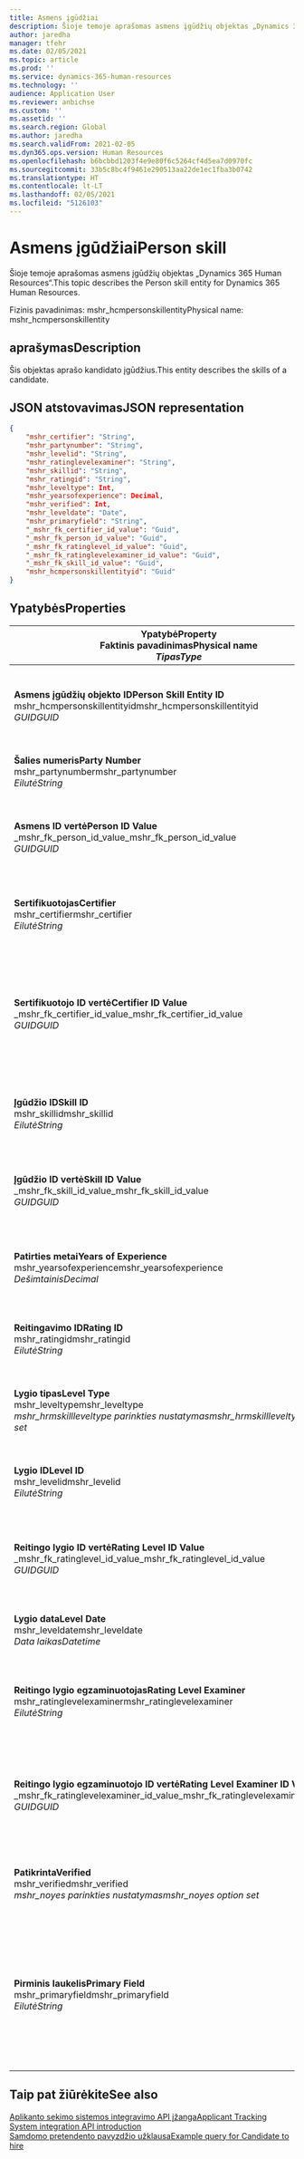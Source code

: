 ```yaml
---
title: Asmens įgūdžiai
description: Šioje temoje aprašomas asmens įgūdžių objektas „Dynamics 365 Human Resources“.
author: jaredha
manager: tfehr
ms.date: 02/05/2021
ms.topic: article
ms.prod: ''
ms.service: dynamics-365-human-resources
ms.technology: ''
audience: Application User
ms.reviewer: anbichse
ms.custom: ''
ms.assetid: ''
ms.search.region: Global
ms.author: jaredha
ms.search.validFrom: 2021-02-05
ms.dyn365.ops.version: Human Resources
ms.openlocfilehash: b6bcbbd1203f4e9e80f6c5264cf4d5ea7d0970fc
ms.sourcegitcommit: 33b5c8bc4f9461e290513aa22de1ec1fba3b0742
ms.translationtype: HT
ms.contentlocale: lt-LT
ms.lasthandoff: 02/05/2021
ms.locfileid: "5126103"
---
```

# <a name="person-skill"></a><span data-ttu-id="7589f-103">Asmens įgūdžiai</span><span class="sxs-lookup"><span data-stu-id="7589f-103">Person skill</span></span>

<span data-ttu-id="7589f-104">Šioje temoje aprašomas asmens įgūdžių objektas „Dynamics 365 Human Resources“.</span><span class="sxs-lookup"><span data-stu-id="7589f-104">This topic describes the Person skill entity for Dynamics 365 Human Resources.</span></span>

<span data-ttu-id="7589f-105">Fizinis pavadinimas: mshr_hcmpersonskillentity</span><span class="sxs-lookup"><span data-stu-id="7589f-105">Physical name: mshr_hcmpersonskillentity</span></span>

## <a name="description"></a><span data-ttu-id="7589f-106">aprašymas</span><span class="sxs-lookup"><span data-stu-id="7589f-106">Description</span></span>

<span data-ttu-id="7589f-107">Šis objektas aprašo kandidato įgūdžius.</span><span class="sxs-lookup"><span data-stu-id="7589f-107">This entity describes the skills of a candidate.</span></span>

## <a name="json-representation"></a><span data-ttu-id="7589f-108">JSON atstovavimas</span><span class="sxs-lookup"><span data-stu-id="7589f-108">JSON representation</span></span>

```json
{
    "mshr_certifier": "String",
    "mshr_partynumber": "String",
    "mshr_levelid": "String",
    "mshr_ratinglevelexaminer": "String",
    "mshr_skillid": "String",
    "mshr_ratingid": "String",
    "mshr_leveltype": Int,
    "mshr_yearsofexperience": Decimal,
    "mshr_verified": Int,
    "mshr_leveldate": "Date",
    "mshr_primaryfield": "String",
    "_mshr_fk_certifier_id_value": "Guid",
    "_mshr_fk_person_id_value": "Guid",
    "_mshr_fk_ratinglevel_id_value": "Guid",
    "_mshr_fk_ratinglevelexaminer_id_value": "Guid",
    "_mshr_fk_skill_id_value": "Guid",
    "mshr_hcmpersonskillentityid": "Guid"
}
```

## <a name="properties"></a><span data-ttu-id="7589f-109">Ypatybės</span><span class="sxs-lookup"><span data-stu-id="7589f-109">Properties</span></span>

| <span data-ttu-id="7589f-110">Ypatybė</span><span class="sxs-lookup"><span data-stu-id="7589f-110">Property</span></span><br><span data-ttu-id="7589f-111">**Faktinis pavadinimas**</span><span class="sxs-lookup"><span data-stu-id="7589f-111">**Physical name**</span></span><br><span data-ttu-id="7589f-112">**_Tipas_**</span><span class="sxs-lookup"><span data-stu-id="7589f-112">**_Type_**</span></span> | <span data-ttu-id="7589f-113">Naudoti</span><span class="sxs-lookup"><span data-stu-id="7589f-113">Use</span></span> | <span data-ttu-id="7589f-114">aprašymas</span><span class="sxs-lookup"><span data-stu-id="7589f-114">Description</span></span> |
| --- | --- | --- |
| <span data-ttu-id="7589f-115">**Asmens įgūdžių objekto ID**</span><span class="sxs-lookup"><span data-stu-id="7589f-115">**Person Skill Entity ID**</span></span><br><span data-ttu-id="7589f-116">mshr_hcmpersonskillentityid</span><span class="sxs-lookup"><span data-stu-id="7589f-116">mshr_hcmpersonskillentityid</span></span><br><span data-ttu-id="7589f-117">*GUID*</span><span class="sxs-lookup"><span data-stu-id="7589f-117">*GUID*</span></span> | <span data-ttu-id="7589f-118">Tik skaitomas</span><span class="sxs-lookup"><span data-stu-id="7589f-118">Read-only</span></span><br><span data-ttu-id="7589f-119">Būtina</span><span class="sxs-lookup"><span data-stu-id="7589f-119">Required</span></span> | <span data-ttu-id="7589f-120">Sistemos sukurtas unikalus identifikatorius objekto įrašui.</span><span class="sxs-lookup"><span data-stu-id="7589f-120">System-generated unique identifier for the entity record.</span></span> |
| <span data-ttu-id="7589f-121">**Šalies numeris**</span><span class="sxs-lookup"><span data-stu-id="7589f-121">**Party Number**</span></span><br><span data-ttu-id="7589f-122">mshr_partynumber</span><span class="sxs-lookup"><span data-stu-id="7589f-122">mshr_partynumber</span></span><br><span data-ttu-id="7589f-123">*Eilutė*</span><span class="sxs-lookup"><span data-stu-id="7589f-123">*String*</span></span> | <span data-ttu-id="7589f-124">Skaitymas/rašymas</span><span class="sxs-lookup"><span data-stu-id="7589f-124">Read/write</span></span><br><span data-ttu-id="7589f-125">Būtina</span><span class="sxs-lookup"><span data-stu-id="7589f-125">Required</span></span> |   <span data-ttu-id="7589f-126">Susijusios šalies (asmens) įrašo ID.</span><span class="sxs-lookup"><span data-stu-id="7589f-126">The ID of the associated party (person) record.</span></span> |
| <span data-ttu-id="7589f-127">**Asmens ID vertė**</span><span class="sxs-lookup"><span data-stu-id="7589f-127">**Person ID Value**</span></span><br><span data-ttu-id="7589f-128">_mshr_fk_person_id_value</span><span class="sxs-lookup"><span data-stu-id="7589f-128">_mshr_fk_person_id_value</span></span><br><span data-ttu-id="7589f-129">*GUID*</span><span class="sxs-lookup"><span data-stu-id="7589f-129">*GUID*</span></span> | <span data-ttu-id="7589f-130">Tik skaitomas</span><span class="sxs-lookup"><span data-stu-id="7589f-130">Read-only</span></span><br><span data-ttu-id="7589f-131">Būtina</span><span class="sxs-lookup"><span data-stu-id="7589f-131">Required</span></span><br><span data-ttu-id="7589f-132">Užsienio raktas: mshr_dirpersonentityid of mshr_dirpersonentity</span><span class="sxs-lookup"><span data-stu-id="7589f-132">Foreign key: mshr_dirpersonentityid of mshr_dirpersonentity</span></span> | <span data-ttu-id="7589f-133">Sistemos sukurtas šalies (asmens) identifikatoriaus objekto įrašas.</span><span class="sxs-lookup"><span data-stu-id="7589f-133">The system-generated identifier of the party (person) entity record.</span></span> |
| <span data-ttu-id="7589f-134">**Sertifikuotojas**</span><span class="sxs-lookup"><span data-stu-id="7589f-134">**Certifier**</span></span><br><span data-ttu-id="7589f-135">mshr_certifier</span><span class="sxs-lookup"><span data-stu-id="7589f-135">mshr_certifier</span></span><br><span data-ttu-id="7589f-136">*Eilutė*</span><span class="sxs-lookup"><span data-stu-id="7589f-136">*String*</span></span> | <span data-ttu-id="7589f-137">Skaitymas/rašymas</span><span class="sxs-lookup"><span data-stu-id="7589f-137">Read/write</span></span><br><span data-ttu-id="7589f-138">Pasirinktinai</span><span class="sxs-lookup"><span data-stu-id="7589f-138">Optional</span></span> | <span data-ttu-id="7589f-139">Asmens numeris darbuotojo, kuris sertifikavo šį įgūdį.</span><span class="sxs-lookup"><span data-stu-id="7589f-139">The personnel number of the worker who certified this skill.</span></span> |
| <span data-ttu-id="7589f-140">**Sertifikuotojo ID vertė**</span><span class="sxs-lookup"><span data-stu-id="7589f-140">**Certifier ID Value**</span></span><br><span data-ttu-id="7589f-141">_mshr_fk_certifier_id_value</span><span class="sxs-lookup"><span data-stu-id="7589f-141">_mshr_fk_certifier_id_value</span></span><br><span data-ttu-id="7589f-142">*GUID*</span><span class="sxs-lookup"><span data-stu-id="7589f-142">*GUID*</span></span> | <span data-ttu-id="7589f-143">Tik skaitomas</span><span class="sxs-lookup"><span data-stu-id="7589f-143">Read-only</span></span><br><span data-ttu-id="7589f-144">Pasirinktinai</span><span class="sxs-lookup"><span data-stu-id="7589f-144">Optional</span></span><br><span data-ttu-id="7589f-145">Užsienio raktas: mshr_hcmworkerentityid mshr_hcmworkerentity</span><span class="sxs-lookup"><span data-stu-id="7589f-145">Foreign key: mshr_hcmworkerentityid of mshr_hcmworkerentity</span></span> | <span data-ttu-id="7589f-146">Sistemos sukurtas unikalus identifikatorius darbuotojo įrašo darbuotojui, kuris sertifikato įgūdį.</span><span class="sxs-lookup"><span data-stu-id="7589f-146">System-generated unique identifier of the worker record for the worker who certified the skill.</span></span> |
| <span data-ttu-id="7589f-147">**Įgūdžio ID**</span><span class="sxs-lookup"><span data-stu-id="7589f-147">**Skill ID**</span></span><br><span data-ttu-id="7589f-148">mshr_skillid</span><span class="sxs-lookup"><span data-stu-id="7589f-148">mshr_skillid</span></span><br><span data-ttu-id="7589f-149">*Eilutė*</span><span class="sxs-lookup"><span data-stu-id="7589f-149">*String*</span></span> | <span data-ttu-id="7589f-150">Skaitymas/rašymas</span><span class="sxs-lookup"><span data-stu-id="7589f-150">Read/write</span></span><br><span data-ttu-id="7589f-151">Būtina</span><span class="sxs-lookup"><span data-stu-id="7589f-151">Required</span></span> | <span data-ttu-id="7589f-152">Įgūdžio nustatyto „Human Resources“ identifikatorius.</span><span class="sxs-lookup"><span data-stu-id="7589f-152">The identifier of the skill defined in Human Resources.</span></span> |
| <span data-ttu-id="7589f-153">**Įgūdžio ID vertė**</span><span class="sxs-lookup"><span data-stu-id="7589f-153">**Skill ID Value**</span></span><br><span data-ttu-id="7589f-154">_mshr_fk_skill_id_value</span><span class="sxs-lookup"><span data-stu-id="7589f-154">_mshr_fk_skill_id_value</span></span><br><span data-ttu-id="7589f-155">*GUID*</span><span class="sxs-lookup"><span data-stu-id="7589f-155">*GUID*</span></span> | <span data-ttu-id="7589f-156">Tik skaitomas</span><span class="sxs-lookup"><span data-stu-id="7589f-156">Read-only</span></span><br><span data-ttu-id="7589f-157">Būtina</span><span class="sxs-lookup"><span data-stu-id="7589f-157">Required</span></span><br><span data-ttu-id="7589f-158">Užsienio raktas: mshr_hcmskillentityid mshr_hcmskillentity</span><span class="sxs-lookup"><span data-stu-id="7589f-158">Foreign key: mshr_hcmskillentityid of mshr_hcmskillentity</span></span> | <span data-ttu-id="7589f-159">Sistemos sukurtas šalies pasirinkto įgūdžio identifikatorius.</span><span class="sxs-lookup"><span data-stu-id="7589f-159">The system-generated identifier of the selected skill.</span></span> |
| <span data-ttu-id="7589f-160">**Patirties metai**</span><span class="sxs-lookup"><span data-stu-id="7589f-160">**Years of Experience**</span></span><br><span data-ttu-id="7589f-161">mshr_yearsofexperience</span><span class="sxs-lookup"><span data-stu-id="7589f-161">mshr_yearsofexperience</span></span><br><span data-ttu-id="7589f-162">*Dešimtainis*</span><span class="sxs-lookup"><span data-stu-id="7589f-162">*Decimal*</span></span> | <span data-ttu-id="7589f-163">Skaitymas/rašymas</span><span class="sxs-lookup"><span data-stu-id="7589f-163">Read/write</span></span><br><span data-ttu-id="7589f-164">Pasirinktinai</span><span class="sxs-lookup"><span data-stu-id="7589f-164">Optional</span></span> | <span data-ttu-id="7589f-165">Patirties metai, kuriuos kandidatas turi šį įgūdį.</span><span class="sxs-lookup"><span data-stu-id="7589f-165">The years of experience the candidate has in this skill.</span></span> |
| <span data-ttu-id="7589f-166">**Reitingavimo ID**</span><span class="sxs-lookup"><span data-stu-id="7589f-166">**Rating ID**</span></span><br><span data-ttu-id="7589f-167">mshr_ratingid</span><span class="sxs-lookup"><span data-stu-id="7589f-167">mshr_ratingid</span></span><br><span data-ttu-id="7589f-168">*Eilutė*</span><span class="sxs-lookup"><span data-stu-id="7589f-168">*String*</span></span> | <span data-ttu-id="7589f-169">Skaitymas/rašymas</span><span class="sxs-lookup"><span data-stu-id="7589f-169">Read/write</span></span><br><span data-ttu-id="7589f-170">Būtina</span><span class="sxs-lookup"><span data-stu-id="7589f-170">Required</span></span> | <span data-ttu-id="7589f-171">Reitingavimo skalės tipas.</span><span class="sxs-lookup"><span data-stu-id="7589f-171">The rating scale type.</span></span> <span data-ttu-id="7589f-172">Šiame objektui vertė yra **Įgūdžiai**.</span><span class="sxs-lookup"><span data-stu-id="7589f-172">For this entity, the value is **Skills**.</span></span> |
| <span data-ttu-id="7589f-173">**Lygio tipas**</span><span class="sxs-lookup"><span data-stu-id="7589f-173">**Level Type**</span></span><br><span data-ttu-id="7589f-174">mshr_leveltype</span><span class="sxs-lookup"><span data-stu-id="7589f-174">mshr_leveltype</span></span><br><span data-ttu-id="7589f-175">*mshr_hrmskillleveltype parinkties nustatymas*</span><span class="sxs-lookup"><span data-stu-id="7589f-175">*mshr_hrmskillleveltype option set*</span></span> | <span data-ttu-id="7589f-176">Skaitymas/rašymas</span><span class="sxs-lookup"><span data-stu-id="7589f-176">Read/write</span></span><br><span data-ttu-id="7589f-177">Būtina</span><span class="sxs-lookup"><span data-stu-id="7589f-177">Required</span></span> | <span data-ttu-id="7589f-178">Kategorizavimo tipas lygiui, kuris priskirtas įgūdžiui.</span><span class="sxs-lookup"><span data-stu-id="7589f-178">A type categorization for the level assigned to the skill.</span></span> |
| <span data-ttu-id="7589f-179">**Lygio ID**</span><span class="sxs-lookup"><span data-stu-id="7589f-179">**Level ID**</span></span><br><span data-ttu-id="7589f-180">mshr_levelid</span><span class="sxs-lookup"><span data-stu-id="7589f-180">mshr_levelid</span></span><br><span data-ttu-id="7589f-181">*Eilutė*</span><span class="sxs-lookup"><span data-stu-id="7589f-181">*String*</span></span> | <span data-ttu-id="7589f-182">Skaitymas/rašymas</span><span class="sxs-lookup"><span data-stu-id="7589f-182">Read/write</span></span><br><span data-ttu-id="7589f-183">Būtina</span><span class="sxs-lookup"><span data-stu-id="7589f-183">Required</span></span> | <span data-ttu-id="7589f-184">Reitingo lygio ID kandidatui, kuris turi šį įgūdį.</span><span class="sxs-lookup"><span data-stu-id="7589f-184">The ID of the Rating Level the candidate has for this skill.</span></span> |
| <span data-ttu-id="7589f-185">**Reitingo lygio ID vertė**</span><span class="sxs-lookup"><span data-stu-id="7589f-185">**Rating Level ID Value**</span></span><br><span data-ttu-id="7589f-186">_mshr_fk_ratinglevel_id_value</span><span class="sxs-lookup"><span data-stu-id="7589f-186">_mshr_fk_ratinglevel_id_value</span></span><br><span data-ttu-id="7589f-187">*GUID*</span><span class="sxs-lookup"><span data-stu-id="7589f-187">*GUID*</span></span> | <span data-ttu-id="7589f-188">Tik skaitomas</span><span class="sxs-lookup"><span data-stu-id="7589f-188">Read-only</span></span><br><span data-ttu-id="7589f-189">Būtina</span><span class="sxs-lookup"><span data-stu-id="7589f-189">Required</span></span><br><span data-ttu-id="7589f-190">Užsienio raktas: mshr_hcmratinglevelentityid mshr_hcmratinglevelentity</span><span class="sxs-lookup"><span data-stu-id="7589f-190">Foreign key: mshr_hcmratinglevelentityid of mshr_hcmratinglevelentity</span></span> | <span data-ttu-id="7589f-191">Sistemos sukurtas reitingo lygio identifikatorius.</span><span class="sxs-lookup"><span data-stu-id="7589f-191">The system-generated identifier of the rating level.</span></span> |
| <span data-ttu-id="7589f-192">**Lygio data**</span><span class="sxs-lookup"><span data-stu-id="7589f-192">**Level Date**</span></span><br><span data-ttu-id="7589f-193">mshr_leveldate</span><span class="sxs-lookup"><span data-stu-id="7589f-193">mshr_leveldate</span></span><br><span data-ttu-id="7589f-194">*Data laikas*</span><span class="sxs-lookup"><span data-stu-id="7589f-194">*Datetime*</span></span> | <span data-ttu-id="7589f-195">Skaitymas/rašymas</span><span class="sxs-lookup"><span data-stu-id="7589f-195">Read/write</span></span><br><span data-ttu-id="7589f-196">Būtina</span><span class="sxs-lookup"><span data-stu-id="7589f-196">Required</span></span> | <span data-ttu-id="7589f-197">Data, kurią kandidatas buvo reitinguotas šiam įgūdžiui.</span><span class="sxs-lookup"><span data-stu-id="7589f-197">The date at which the candidate was rated in the skill.</span></span> |
| <span data-ttu-id="7589f-198">**Reitingo lygio egzaminuotojas**</span><span class="sxs-lookup"><span data-stu-id="7589f-198">**Rating Level Examiner**</span></span><br><span data-ttu-id="7589f-199">mshr_ratinglevelexaminer</span><span class="sxs-lookup"><span data-stu-id="7589f-199">mshr_ratinglevelexaminer</span></span><br><span data-ttu-id="7589f-200">*Eilutė*</span><span class="sxs-lookup"><span data-stu-id="7589f-200">*String*</span></span> | <span data-ttu-id="7589f-201">Skaitymas/rašymas</span><span class="sxs-lookup"><span data-stu-id="7589f-201">Read/write</span></span><br><span data-ttu-id="7589f-202">Pasirinktinai</span><span class="sxs-lookup"><span data-stu-id="7589f-202">Optional</span></span> | <span data-ttu-id="7589f-203">Asmens numeris darbuotojo, kuris reitingavo kandidatą.</span><span class="sxs-lookup"><span data-stu-id="7589f-203">The personnel number of the worker who rated the candidate.</span></span> |
| <span data-ttu-id="7589f-204">**Reitingo lygio egzaminuotojo ID vertė**</span><span class="sxs-lookup"><span data-stu-id="7589f-204">**Rating Level Examiner ID Value**</span></span><br><span data-ttu-id="7589f-205">_mshr_fk_ratinglevelexaminer_id_value</span><span class="sxs-lookup"><span data-stu-id="7589f-205">_mshr_fk_ratinglevelexaminer_id_value</span></span><br><span data-ttu-id="7589f-206">*GUID*</span><span class="sxs-lookup"><span data-stu-id="7589f-206">*GUID*</span></span> | <span data-ttu-id="7589f-207">Tik skaitomas</span><span class="sxs-lookup"><span data-stu-id="7589f-207">Read-only</span></span><br><span data-ttu-id="7589f-208">Pasirinktinai</span><span class="sxs-lookup"><span data-stu-id="7589f-208">Optional</span></span><br><span data-ttu-id="7589f-209">Užsienio raktas: mshr_hcmworkerentityid mshr_hcmworkerentity</span><span class="sxs-lookup"><span data-stu-id="7589f-209">Foreign key: mshr_hcmworkerentityid of mshr_hcmworkerentity</span></span> | <span data-ttu-id="7589f-210">Sistemos sukurtas identifikatorius darbuotojui, kuris egzaminavo kandidato įgūdžių lygį.</span><span class="sxs-lookup"><span data-stu-id="7589f-210">The system-generated identifier of the worker who examined the candidate’s skill level.</span></span> |
| <span data-ttu-id="7589f-211">**Patikrinta**</span><span class="sxs-lookup"><span data-stu-id="7589f-211">**Verified**</span></span><br><span data-ttu-id="7589f-212">mshr_verified</span><span class="sxs-lookup"><span data-stu-id="7589f-212">mshr_verified</span></span><br><span data-ttu-id="7589f-213">*mshr_noyes parinkties nustatymas*</span><span class="sxs-lookup"><span data-stu-id="7589f-213">*mshr_noyes option set*</span></span> | <span data-ttu-id="7589f-214">Skaitymas/rašymas</span><span class="sxs-lookup"><span data-stu-id="7589f-214">Read/write</span></span><br><span data-ttu-id="7589f-215">Būtina</span><span class="sxs-lookup"><span data-stu-id="7589f-215">Required</span></span> | <span data-ttu-id="7589f-216">Rodo, ar įvertintas įgūdžio lygis buvo patvirtintas.</span><span class="sxs-lookup"><span data-stu-id="7589f-216">Indicates whether the assessed skill level has been verified.</span></span> |
| <span data-ttu-id="7589f-217">**Pirminis laukelis**</span><span class="sxs-lookup"><span data-stu-id="7589f-217">**Primary Field**</span></span><br><span data-ttu-id="7589f-218">mshr_primaryfield</span><span class="sxs-lookup"><span data-stu-id="7589f-218">mshr_primaryfield</span></span><br><span data-ttu-id="7589f-219">*Eilutė*</span><span class="sxs-lookup"><span data-stu-id="7589f-219">*String*</span></span> | <span data-ttu-id="7589f-220">Tik skaitomas</span><span class="sxs-lookup"><span data-stu-id="7589f-220">Read-only</span></span><br><span data-ttu-id="7589f-221">Būtina</span><span class="sxs-lookup"><span data-stu-id="7589f-221">Required</span></span> | <span data-ttu-id="7589f-222">Laukelis, kuris turi būti naudojamas kaip objekto įrašo identifikatorius.</span><span class="sxs-lookup"><span data-stu-id="7589f-222">Field to be used as an identifier of the entity record.</span></span> <span data-ttu-id="7589f-223">Šalies numerio, lygio tipo, įgūdžio ID ir lygio datos derinys.</span><span class="sxs-lookup"><span data-stu-id="7589f-223">Combination of party number, level type, skill ID, and level date.</span></span> |

## <a name="see-also"></a><span data-ttu-id="7589f-224">Taip pat žiūrėkite</span><span class="sxs-lookup"><span data-stu-id="7589f-224">See also</span></span>

[<span data-ttu-id="7589f-225">Aplikanto sekimo sistemos integravimo API įžanga</span><span class="sxs-lookup"><span data-stu-id="7589f-225">Applicant Tracking System integration API introduction</span></span>](hr-admin-integration-ats-api-introduction.md)<br>
[<span data-ttu-id="7589f-226">Samdomo pretendento pavyzdžio užklausa</span><span class="sxs-lookup"><span data-stu-id="7589f-226">Example query for Candidate to hire</span></span>](hr-admin-integration-ats-api-candidate-to-hire-example-query.md)

